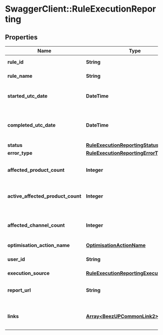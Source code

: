 # SwaggerClient::RuleExecutionReporting

## Properties
Name | Type | Description | Notes
------------ | ------------- | ------------- | -------------
**rule_id** | **String** | The rule identifier | 
**rule_name** | **String** | The name of the rule | 
**started_utc_date** | **DateTime** | The start utc date of the execution of the rule | [optional] 
**completed_utc_date** | **DateTime** | The completed utc date of the execution of the rule | [optional] 
**status** | [**RuleExecutionReportingStatus**](RuleExecutionReportingStatus.md) |  | 
**error_type** | [**RuleExecutionReportingErrorType**](RuleExecutionReportingErrorType.md) |  | [optional] 
**affected_product_count** | **Integer** | The count of affected products, active or not | [optional] 
**active_affected_product_count** | **Integer** | The count of affected active products | [optional] 
**affected_channel_count** | **Integer** | The count of affected Channels across all products | [optional] 
**optimisation_action_name** | [**OptimisationActionName**](OptimisationActionName.md) |  | [optional] 
**user_id** | **String** | The userId that executed the rule if any | [optional] 
**execution_source** | [**RuleExecutionReportingExecutionSource**](RuleExecutionReportingExecutionSource.md) |  | 
**report_url** | **String** | The url for the excel report for this execution | [optional] 
**links** | [**Array&lt;BeezUPCommonLink2&gt;**](BeezUPCommonLink2.md) | Links to retrieve/action on this rule execution | [optional] 



